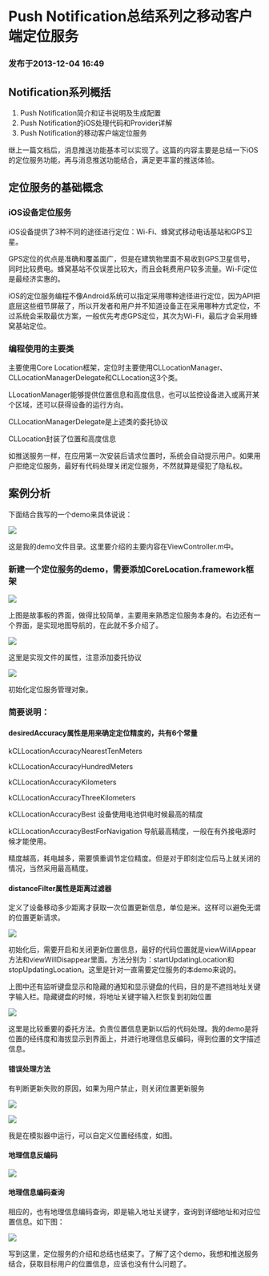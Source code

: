 # Push Notification总结系列之移动客户端定位服务

### 发布于2013-12-04 16:49

## Notification系列概括
1. Push Notification简介和证书说明及生成配置
2. Push Notification的iOS处理代码和Provider详解
3. Push Notification的移动客户端定位服务

继上一篇文档后，消息推送功能基本可以实现了。这篇的内容主要是总结一下iOS的定位服务功能，再与消息推送功能结合，满足更丰富的推送体验。

## 定位服务的基础概念

### iOS设备定位服务

iOS设备提供了3种不同的途径进行定位：Wi-Fi、蜂窝式移动电话基站和GPS卫星。

GPS定位的优点是准确和覆盖面广，但是在建筑物里面不易收到GPS卫星信号，同时比较费电。蜂窝基站不仅误差比较大，而且会耗费用户较多流量。Wi-Fi定位是最经济实惠的。

iOS的定位服务编程不像Android系统可以指定采用哪种途径进行定位，因为API把底层这些细节屏蔽了，所以开发者和用户并不知道设备正在采用哪种方式定位，不过系统会采取最优方案，一般优先考虑GPS定位，其次为Wi-Fi，最后才会采用蜂窝基站定位。

### 编程使用的主要类

主要使用Core Location框架，定位时主要使用CLLocationManager、CLLocationManagerDelegate和CLLocation这3个类。

LLocationManager能够提供位置信息和高度信息，也可以监控设备进入或离开某个区域，还可以获得设备的运行方向。

CLLocationManagerDelegate是上述类的委托协议

CLLocation封装了位置和高度信息

如推送服务一样，在应用第一次安装后请求位置时，系统会自动提示用户。如果用户拒绝定位服务，最好有代码处理关闭定位服务，不然就算是侵犯了隐私权。

## 案例分析

下面结合我写的一个demo来具体说说：

![](Images/1.png)

这是我的demo文件目录。这里要介绍的主要内容在ViewController.m中。

### 新建一个定位服务的demo，需要添加CoreLocation.framework框架

![](Images/2.png)

上图是故事板的界面，做得比较简单，主要用来熟悉定位服务本身的。右边还有一个界面，是实现地图导航的，在此就不多介绍了。

![](Images/3.png)

这里是实现文件的属性，注意添加委托协议<CLLocationManagerDelegate>

![](Images/4.png)

初始化定位服务管理对象。

### 简要说明：

#### desiredAccuracy属性是用来确定定位精度的，共有6个常量

kCLLocationAccuracyNearestTenMeters

kCLLocationAccuracyHundredMeters

kCLLocationAccuracyKilometers

kCLLocationAccuracyThreeKilometers

kCLLocationAccuracyBest  设备使用电池供电时候最高的精度

kCLLocationAccuracyBestForNavigation 导航最高精度，一般在有外接电源时候才能使用。

精度越高，耗电越多，需要慎重调节定位精度。但是对于即刻定位后马上就关闭的情况，当然采用最高精度。

#### distanceFilter属性是距离过滤器

定义了设备移动多少距离才获取一次位置更新信息，单位是米。这样可以避免无谓的位置更新请求。

![](Images/5.png)

初始化后，需要开启和关闭更新位置信息，最好的代码位置就是viewWillAppear方法和viewWillDisappear里面。方法分别为：startUpdatingLocation和stopUpdatingLocation。这里是针对一直需要定位服务的本demo来说的。

上图中还有监听键盘显示和隐藏的通知和显示键盘的代码，目的是不遮挡地址关键字输入栏。隐藏键盘的时候，将地址关键字输入栏恢复到初始位置

![](Images/6.png)

这里是比较重要的委托方法。负责位置信息更新以后的代码处理。我的demo是将位置的经纬度和海拔显示到界面上，并进行地理信息反编码，得到位置的文字描述信息。

#### 错误处理方法

有判断更新失败的原因，如果为用户禁止，则关闭位置更新服务

![](Images/7.png)

![](Images/8.png)

我是在模拟器中运行，可以自定义位置经纬度，如图。

 
#### 地理信息反编码

![](Images/9.png)
 
#### 地理信息编码查询

相应的，也有地理信息编码查询，即是输入地址关键字，查询到详细地址和对应位置信息。如下图：

![](Images/10.png)

写到这里，定位服务的介绍和总结也结束了。了解了这个demo，我想和推送服务结合，获取目标用户的位置信息，应该也没有什么问题了。